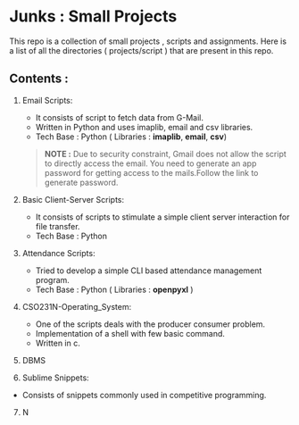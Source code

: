 # Junks : Small Projects

This repo is a collection of small projects , scripts  and assignments. Here is a list of all the directories ( projects/script ) that are present in this repo.

## Contents :

1. Email Scripts:
	- It consists of script to fetch data from G-Mail.
	- Written in Python and uses imaplib, email and csv libraries.
	- Tech Base : Python ( Libraries : __imaplib__, __email__, __csv__)
	> **NOTE :** Due to security constraint, Gmail does not allow the script to directly access the email.
	> You need to generate an app password for getting access to the mails.Follow the link to generate password.

2. Basic Client-Server Scripts:
	 - It consists of scripts to stimulate a simple client server interaction for file transfer.
	- Tech Base : Python

3. Attendance Scripts:
	- Tried to develop a simple CLI based attendance management program.
	- Tech Base : Python ( Libraries : __openpyxl__ )

4. CSO231N-Operating_System:
	- One of the scripts deals with the producer consumer problem.
	- Implementation of a shell with few basic command.
	- Written in c.

5. DBMS

6. Sublime Snippets:
- Consists of snippets commonly used in competitive programming.

7. N

<!--stackedit_data:
eyJoaXN0b3J5IjpbLTg0MDU5NzUwXX0=
-->